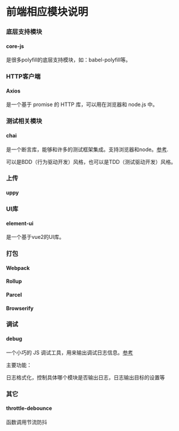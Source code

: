 # 前端相应模块说明

### 底层支持模块

#### core-js

是很多polyfill的底层支持模块，如：babel-polyfill等。

### HTTP客户端

#### Axios

是一个基于 promise 的 HTTP 库，可以用在浏览器和 node.js 中。



### 测试相关模块

#### chai

是一个断言库，能够和许多的测试框架集成。支持浏览器和node。[参考](https://www.chaijs.com/).

可以是BDD（行为驱动开发）风格，也可以是TDD（测试驱动开发）风格。



### 上传

#### uppy



### UI库

#### element-ui

是一个基于vue2的UI库。



### 打包

#### Webpack

#### Rollup

#### Parcel

#### Browserify



### 调试

#### debug

一个小巧的 JS 调试工具，用来输出调试日志信息。[参考](https://github.com/visionmedia/debug)

主要功能：

日志格式化，控制具体哪个模块是否输出日志，日志输出目标的设置等



### 其它

#### throttle-debounce 

函数调用节流防抖



